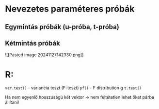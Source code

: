 # Nevezetes paraméteres próbák
## Egymintás próbák (u-próba, t-próba)
## Kétmintás próbák
![[Pasted image 20241127142330.png]]

# R:
`var.test()` - variancia teszt (F-teszt)
`pf()` - F distribution g
`t.test()`

Ha nem egyenlő hosszúságú két vektor -> nem feltétetlen lehet őket párba állítani!